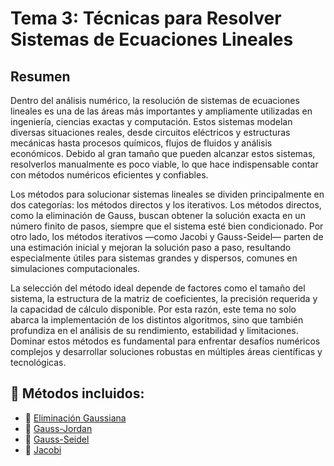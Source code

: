 
#  Tema 3: Técnicas para Resolver Sistemas de Ecuaciones Lineales

##  Resumen

Dentro del análisis numérico, la resolución de sistemas de ecuaciones lineales es una de las áreas más importantes y ampliamente utilizadas en ingeniería, ciencias exactas y computación. Estos sistemas modelan diversas situaciones reales, desde circuitos eléctricos y estructuras mecánicas hasta procesos químicos, flujos de fluidos y análisis económicos. Debido al gran tamaño que pueden alcanzar estos sistemas, resolverlos manualmente es poco viable, lo que hace indispensable contar con métodos numéricos eficientes y confiables.

Los métodos para solucionar sistemas lineales se dividen principalmente en dos categorías: los métodos directos y los iterativos. Los métodos directos, como la eliminación de Gauss, buscan obtener la solución exacta en un número finito de pasos, siempre que el sistema esté bien condicionado. Por otro lado, los métodos iterativos —como Jacobi y Gauss-Seidel— parten de una estimación inicial y mejoran la solución paso a paso, resultando especialmente útiles para sistemas grandes y dispersos, comunes en simulaciones computacionales.

La selección del método ideal depende de factores como el tamaño del sistema, la estructura de la matriz de coeficientes, la precisión requerida y la capacidad de cálculo disponible. Por esta razón, este tema no solo abarca la implementación de los distintos algoritmos, sino que también profundiza en el análisis de su rendimiento, estabilidad y limitaciones. Dominar estos métodos es fundamental para enfrentar desafíos numéricos complejos y desarrollar soluciones robustas en múltiples áreas científicas y tecnológicas.

## 📂 Métodos incluidos:

* 🔹 [Eliminación Gaussiana](https://github.com/Juan200519287393u83/Metodos_Numericos/blob/main/T3%20-%20Métodos%20de%20Solución%20de%20Sistemas%20de%20Ecuaciones%20Lineales/Método%20de%20Eliminación%20Gaussiana.md)
* 🔹 [Gauss-Jordan](https://github.com/Juan200519287393u83/Metodos_Numericos/blob/main/T3%20-%20Métodos%20de%20Solución%20de%20Sistemas%20de%20Ecuaciones%20Lineales/Método%20de%20Gauss-Jordan.md)
* 🔹 [Gauss-Seidel](https://github.com/Juan200519287393u83/Metodos_Numericos/blob/main/T3%20-%20Métodos%20de%20Solución%20de%20Sistemas%20de%20Ecuaciones%20Lineales/Método%20de%20Gauss-Seidel.md)
* 🔹 [Jacobi](https://github.com/Juan200519287393u83/Metodos_Numericos/blob/main/T3%20-%20Métodos%20de%20Solución%20de%20Sistemas%20de%20Ecuaciones%20Lineales/Método%20de%20Jacobi.md)
